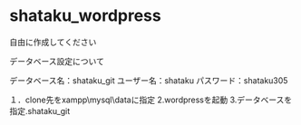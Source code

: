 # shataku_wordpress
自由に作成してください

データベース設定について

データベース名：shataku_git
ユーザー名：shataku
パスワード：shataku305

１．clone先をxampp\mysql\dataに指定
2.wordpressを起動
3.データベースを指定.shataku_git
